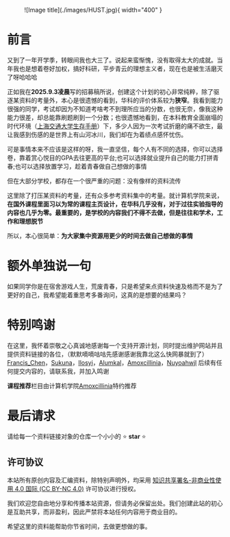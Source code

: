 <figure markdown>
  ![Image title](./images/HUST.jpg){ width="400" }
</figure>

# 前言

又到了一年开学季，转眼间我也大三了。说起来蛮惭愧，没有取得太大的成就。当年我也是想着卷好加权，搞好科研，平步青云的理想主义者，现在也是被生活磨灭了呀哈哈哈

正如我在**2025.9.3凌晨**写的招募稿所说，创建这个计划的初心非常纯粹，除了驱逐某资料的考量外，本心是很遗憾的看到，华科的评价体系较为**狭窄**。我看到能力很强的同学，考试却因为不知道考啥考不到理所应当的分数，也很无奈，像我这种能力很差，却总能靠刷题刷到一个分数；也很遗憾地看到，在本科教育全面崩塌的时代环境（[上海交通大学生存手册](https://github.com/SurviveSJTU/SurviveSJTUManual/blob/master/SUMMARY.md)）下，多少人因为一次考试折磨的痛不欲生，最让我感到伤感的是世界上有山河冰川，我们却在为着绩点感怀忧伤。

可是事情本来不应该是这样的呀，我一直坚信，每个人有不同的选择，你可以选择卷，靠着赏心悦目的GPA去往更高的平台;也可以选择就业提升自己的能力打拼青春;也可以选择放置学习，趁着青春做自己想做的事情

但在大部分学校，都存在一个很严重的问题：没有像样的资料流传

这里除了打压某资料的考量，还有众多参考资料集中的考量。就计算机学院来说，**在国外课程里面习以为常的课程主页设计，在华科几乎没有，对于过往实验指导的内容也几乎为零。最重要的，是学校的内容我们不得不去做，但是往往和学术，工作和理想脱节**

所以，本心很简单：**为大家集中资源用更少的时间去做自己想做的事情**

# 额外单独说一句

如果同学你是在宿舍游戏人生，荒废青春，只是希望来点资料快速及格而不是为了更好的自己，我希望能着重思考多番询问，这真的是想要的结果吗？

# 特别鸣谢

在这里，我怀着崇敬之心真诚地感谢每一个支持开源计划，同时提出维护网站并且提供资料链接的各位，（默默嘀嘀咕咕先感谢感谢我靠北这么快网暴就到了）[Francis_Chen](https://github.com/YuhangChen1)，[Sukuna](https://github.com/SukunaShinmyoumaru-hust)，[Ilosyi](https://github.com/Ilosyi)，[Alumkal](https://github.com/alumkal)，[Amoxcillinia](https://github.com/Amoxcillinia)，[Nuyoahwjl](https://github.com/Nuyoahwjl)
后续有任何提交内容的，请联系我，并加入鸣谢

**课程推荐**栏目由计算机学院[Amoxcillinia](https://github.com/Amoxcillinia)特约推荐

# 最后请求

请给每一个资料链接对象的仓库一个小小的 ⭐ **star** ⭐

## 许可协议

本站所有原创内容及汇编资料，除特别声明外，均采用 [知识共享署名-非商业性使用 4.0 国际 (CC BY-NC 4.0)](https://creativecommons.org/licenses/by-nc/4.0/deed.zh-Hans) 许可协议进行授权。

我们欢迎您自由地分享和传播本站资源，但请务必保留出处。我们创建此站的初心是互助共享，而非盈利，因此严禁将本站任何内容用于商业目的。

希望这里的资料能帮助你节省时间，去做更想做的事。
